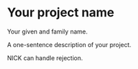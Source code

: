 # Your project name
Your given and family name.

A one-sentence description of your project.

NICK can handle rejection.
